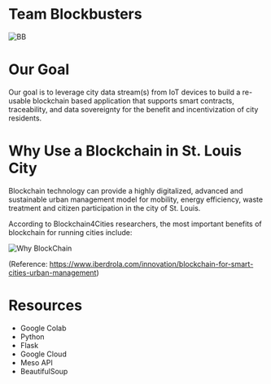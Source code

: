 # Team Blockbusters

![BB](https://user-images.githubusercontent.com/53341084/140821024-16a82f21-e005-4cea-b47c-5f7068a43503.png)

# Our Goal
Our goal is to leverage city data stream(s) from IoT devices to build a re-usable blockchain based application that supports smart contracts, traceability, and data sovereignty for the benefit and incentivization of city residents.



# Why Use a Blockchain in St. Louis City
Blockchain technology can provide a highly digitalized, advanced and sustainable urban management model for mobility, energy efficiency, waste treatment and citizen participation in the city of St. Louis.  

According to Blockchain4Cities researchers, the most important benefits of blockchain for running cities include:

![Why BlockChain](https://user-images.githubusercontent.com/53341084/140822178-0e1c95b2-e0ed-4ab3-962c-f7238647616b.PNG)

(Reference: https://www.iberdrola.com/innovation/blockchain-for-smart-cities-urban-management)



# Resources
- Google Colab
- Python
- Flask
- Google Cloud
- Meso API
- BeautifulSoup
